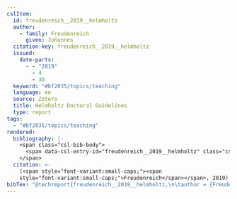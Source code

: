 ```yaml
---
cslItem:
  id: freudenreich__2019__helmholtz
  author:
    - family: Freudenreich
      given: Johannes
  citation-key: freudenreich__2019__helmholtz
  issued:
    date-parts:
      - - "2019"
        - 4
        - 30
  keyword: "#bf2035/topics/teaching"
  language: en
  source: Zotero
  title: Helmholtz Doctoral Guidelines
  type: report
tags:
  - "#bf2035/topics/teaching"
rendered:
  bibliography: |-
    <span class="csl-bib-body">
      <span data-csl-entry-id="freudenreich__2019__helmholtz" class="csl-entry"><span class='author-bib'>Freudenreich</span>. <span class='date-bib'>(2019)</span>. <span class='title'><i><b><span style="font-style:normal;">Helmholtz Doctoral Guidelines</span></b></i></span>.</span>
    </span>
  citation: >-
    (<span style="font-variant:small-caps;"><span
    style="font-variant:small-caps;">Freudenreich</span></span>, 2019)
bibTex: "@techreport{freudenreich__2019__helmholtz,\n\tauthor = {Freudenreich, Johannes},\n\tyear = {2019},\n\tmonth = {apr 30},\n\ttitle = {Helmholtz {Doctoral} {Guidelines}},\n}\n\n"
---
```

